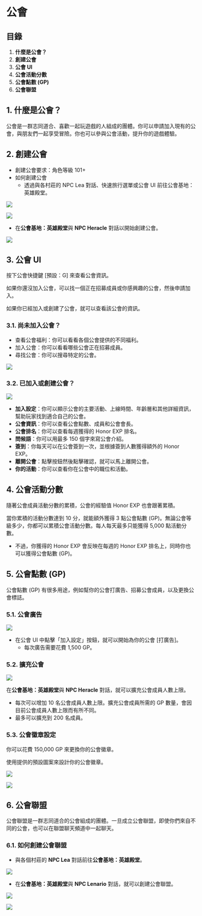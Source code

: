 # 公會

## 目錄

1. **什麼是公會？**
2. **創建公會**
3. **公會 UI**
4. **公會活動分數**
5. **公會點數 (GP)**
6. **公會聯盟**

## 1. 什麼是公會？

公會是一群志同道合、喜歡一起玩遊戲的人組成的團體。你可以申請加入現有的公會，與朋友們一起享受冒險。你也可以參與公會活動，提升你的遊戲體驗。

## 2. 創建公會

* 創建公會要求：角色等級 101+
* 如何創建公會
  * 透過與各村莊的 NPC Lea 對話、快速旅行選單或公會 UI 前往公會基地：英雄殿堂。

![](../../../.gitbook/assets/image_1747236370238_415.png)

![](../../../.gitbook/assets/image_1747236370238_843.png)

* 在**公會基地：英雄殿堂**與 **NPC Heracle** 對話以開始創建公會。

![](../../../.gitbook/assets/image_1747236370238_53.png)

## 3. 公會 UI

按下公會快捷鍵 \[預設：G] 來查看公會資訊。

如果你還沒加入公會，可以找一個正在招募成員或你感興趣的公會，然後申請加入。

如果你已經加入或創建了公會，就可以查看該公會的資訊。

### 3.1. 尚未加入公會？

* 查看公會福利：你可以看看各個公會提供的不同福利。
* 加入公會：你可以看看哪些公會正在招募成員。
* 尋找公會：你可以搜尋特定的公會。

![](../../../.gitbook/assets/image_1747236370238_317.png)

### 3.2. 已加入或創建公會？

![](../../../.gitbook/assets/image_1747236370238_574.png)

* **加入設定**：你可以顯示公會的主要活動、上線時間、年齡層和其他詳細資訊，幫助玩家找到適合自己的公會。
* **公會資訊**：你可以查看公會點數、成員和公會會長。
* **公會排名**：你可以查看每週獲得的 Honor EXP 排名。
* **問候語**：你可以用最多 150 個字來寫公會介紹。
* **簽到**：你每天可以在公會簽到一次，並根據簽到人數獲得額外的 Honor EXP。
* **離開公會**：點擊按鈕然後點擊確認，就可以馬上離開公會。
* **你的活動**：你可以查看你在公會中的職位和活動。

## 4. 公會活動分數

隨著公會成員活動分數的累積，公會的經驗值 Honor EXP 也會跟著累積。

當你累積的活動分數達到 10 分，就能額外獲得 3 點公會點數 (GP)。無論公會等級多少，你都可以累積公會活動分數。每人每天最多只能獲得 5,000 點活動分數。

* 不過，你獲得的 Honor EXP 會反映在每週的 Honor EXP 排名上，同時你也可以獲得公會點數 (GP)。

## 5. 公會點數 (GP)

公會點數 (GP) 有很多用途，例如幫你的公會打廣告、招募公會成員，以及更換公會標誌。

### 5.1. 公會廣告

![](../../../.gitbook/assets/image_1747236370238_84.png)

* 在公會 UI 中點擊「加入設定」按鈕，就可以開始為你的公會 \[打廣告]。
  * 每次廣告需要花費 1,500 GP。

### 5.2. 擴充公會

![](../../../.gitbook/assets/image_1747236370238_143.png)

在**公會基地：英雄殿堂**與 **NPC Heracle** 對話，就可以擴充公會成員人數上限。

* 每次可以增加 10 名公會成員人數上限。擴充公會成員所需的 GP 數量，會因目前公會成員人數上限而有所不同。
* 最多可以擴充到 200 名成員。

### 5.3. 公會徽章設定

你可以花費 150,000 GP 來更換你的公會徽章。

使用提供的預設圖案來設計你的公會徽章。

![](../../../.gitbook/assets/image_1747236370238_898.png)

![](../../../.gitbook/assets/image_1747236370238_925.png)

## 6. 公會聯盟

公會聯盟是一群志同道合的公會組成的團體。一旦成立公會聯盟，即使你們來自不同的公會，也可以在聯盟聊天頻道中一起聊天。

### 6.1. 如何創建公會聯盟

* 與各個村莊的 **NPC Lea** 對話前往**公會基地：英雄殿堂**。

![](../../../.gitbook/assets/image_1747236370238_569.png)

* 在**公會基地：英雄殿堂**與 **NPC Lenario** 對話，就可以創建公會聯盟。

![](../../../.gitbook/assets/image_1747236370238_106.png)

![](../../../.gitbook/assets/image_1747236370238_441.png)
